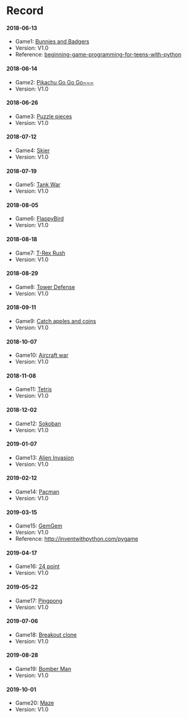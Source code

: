# Record
#### 2018-06-13
- Game1: [Bunnies and Badgers](https://github.com/CharlesPikachu/Games/tree/master/Game1)
- Version: V1.0
- Reference: [beginning-game-programming-for-teens-with-python](https://www.raywenderlich.com/24252/beginning-game-programming-for-teens-with-python)
#### 2018-06-14
- Game2: [Pikachu Go Go Go~~~](https://github.com/CharlesPikachu/Games/tree/master/Game2)
- Version: V1.0
#### 2018-06-26
- Game3: [Puzzle pieces](https://github.com/CharlesPikachu/Games/tree/master/Game3)
- Version: V1.0
#### 2018-07-12
- Game4: [Skier](https://github.com/CharlesPikachu/Games/tree/master/Game4)
- Version: V1.0
#### 2018-07-19
- Game5: [Tank War](https://github.com/CharlesPikachu/Games/tree/master/Game5)
- Version: V1.0
#### 2018-08-05
- Game6: [FlappyBird](https://github.com/CharlesPikachu/Games/tree/master/Game6)
- Version: V1.0
#### 2018-08-18
- Game7: [T-Rex Rush](https://github.com/CharlesPikachu/Games/tree/master/Game7)
- Version: V1.0
#### 2018-08-29
- Game8: [Tower Defense](https://github.com/CharlesPikachu/Games/tree/master/Game8)
- Version: V1.0
#### 2018-09-11
- Game9: [Catch apples and coins](https://github.com/CharlesPikachu/Games/tree/master/Game9)
- Version: V1.0
#### 2018-10-07
- Game10: [Aircraft war](https://github.com/CharlesPikachu/Games/tree/master/Game10)
- Version: V1.0
#### 2018-11-08
- Game11: [Tetris](https://github.com/CharlesPikachu/Games/tree/master/Game11)
- Version: V1.0
#### 2018-12-02
- Game12: [Sokoban](https://github.com/CharlesPikachu/Games/tree/master/Game12)
- Version: V1.0
#### 2019-01-07
- Game13: [Alien Invasion](https://github.com/CharlesPikachu/Games/tree/master/Game13)
- Version: V1.0
#### 2019-02-12
- Game14: [Pacman](https://github.com/CharlesPikachu/Games/tree/master/Game14)
- Version: V1.0
#### 2019-03-15
- Game15: [GemGem](https://github.com/CharlesPikachu/Games/tree/master/Game15)
- Version: V1.0
- Reference: http://inventwithpython.com/pygame
#### 2019-04-17
- Game16: [24 point](https://github.com/CharlesPikachu/Games/tree/master/Game16)
- Version: V1.0
#### 2019-05-22
- Game17: [Pingpong](https://github.com/CharlesPikachu/Games/tree/master/Game17)
- Version: V1.0
#### 2019-07-06
- Game18: [Breakout clone](https://github.com/CharlesPikachu/Games/tree/master/Game18)
- Version: V1.0
#### 2019-08-28
- Game19: [Bomber Man](https://github.com/CharlesPikachu/Games/tree/master/Game19)
- Version: V1.0
#### 2019-10-01
- Game20: [Maze](https://github.com/CharlesPikachu/Games/tree/master/Game20)
- Version: V1.0